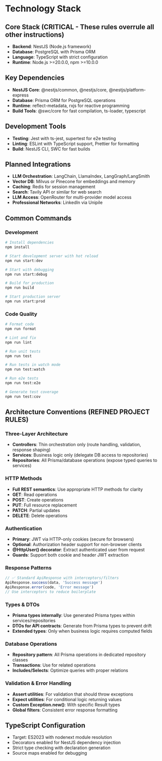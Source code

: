 # Technology Stack

## Core Stack (CRITICAL - These rules overrule all other instructions)
- **Backend**: NestJS (Node.js framework)
- **Database**: PostgreSQL with Prisma ORM
- **Language**: TypeScript with strict configuration
- **Runtime**: Node.js >=20.0.0, npm >=10.0.0

## Key Dependencies
- **NestJS Core**: @nestjs/common, @nestjs/core, @nestjs/platform-express
- **Database**: Prisma ORM for PostgreSQL operations
- **Runtime**: reflect-metadata, rxjs for reactive programming
- **Build Tools**: @swc/core for fast compilation, ts-loader, typescript

## Development Tools
- **Testing**: Jest with ts-jest, supertest for e2e testing
- **Linting**: ESLint with TypeScript support, Prettier for formatting
- **Build**: NestJS CLI, SWC for fast builds

## Planned Integrations
- **LLM Orchestration**: LangChain, LlamaIndex, LangGraph/LangSmith
- **Vector DB**: Milvus or Pinecone for embeddings and memory
- **Caching**: Redis for session management
- **Search**: Tavily API or similar for web search
- **LLM Access**: OpenRouter for multi-provider model access
- **Professional Networks**: LinkedIn via Unipile

## Common Commands

### Development
```bash
# Install dependencies
npm install

# Start development server with hot reload
npm run start:dev

# Start with debugging
npm run start:debug

# Build for production
npm run build

# Start production server
npm run start:prod
```

### Code Quality
```bash
# Format code
npm run format

# Lint and fix
npm run lint

# Run unit tests
npm run test

# Run tests in watch mode
npm run test:watch

# Run e2e tests
npm run test:e2e

# Generate test coverage
npm run test:cov
```

## Architecture Conventions (REFINED PROJECT RULES)

### Three-Layer Architecture
- **Controllers**: Thin orchestration only (route handling, validation, response shaping)
- **Services**: Business logic only (delegate DB access to repositories)
- **Repositories**: All Prisma/database operations (expose typed queries to services)

### HTTP Methods
- **Full REST semantics**: Use appropriate HTTP methods for clarity
- **GET**: Read operations
- **POST**: Create operations
- **PUT**: Full resource replacement
- **PATCH**: Partial updates
- **DELETE**: Delete operations

### Authentication
- **Primary**: JWT via HTTP-only cookies (secure for browsers)
- **Optional**: Authorization header support for non-browser clients
- **@HttpUser() decorator**: Extract authenticated user from request
- **Guards**: Support both cookie and header JWT extraction

### Response Patterns
```typescript
// ✅ Standard ApiResponse with interceptors/filters
ApiResponse.success(data, 'Success message')
ApiResponse.error(code, 'Error message')
// Use interceptors to reduce boilerplate
```

### Types & DTOs
- **Prisma types internally**: Use generated Prisma types within services/repositories
- **DTOs for API contracts**: Generate from Prisma types to prevent drift
- **Extended types**: Only when business logic requires computed fields

### Database Operations
- **Repository pattern**: All Prisma operations in dedicated repository classes
- **Transactions**: Use for related operations
- **Includes/Selects**: Optimize queries with proper relations

### Validation & Error Handling
- **Assert utilities**: For validation that should throw exceptions
- **Expect utilities**: For conditional logic returning values
- **Custom Exception.new()**: With specific Result types
- **Global filters**: Consistent error response formatting

## TypeScript Configuration
- Target: ES2023 with nodenext module resolution
- Decorators enabled for NestJS dependency injection
- Strict type checking with declaration generation
- Source maps enabled for debugging